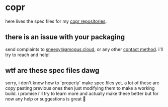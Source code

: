 # copr

here lives the spec files for my [copr repositories](https://copr.fedorainfracloud.org/coprs/sneexy/).

## there is an issue with your packaging

send complaints to [sneexy@amogus.cloud](mailto:sneexy@amogus.cloud), or any other [contact method](https://sneexy.pages.gay/#socials). i'll try to reach and help!

## wtf are these spec files dawg

sorry, i don't know how to 'properly' make spec files yet. a lot of these are copy pasting previous ones then just modifying them to make a working build. i promise i'll try to learn more and actually make these better but for now any help or suggestions is great 🙏
